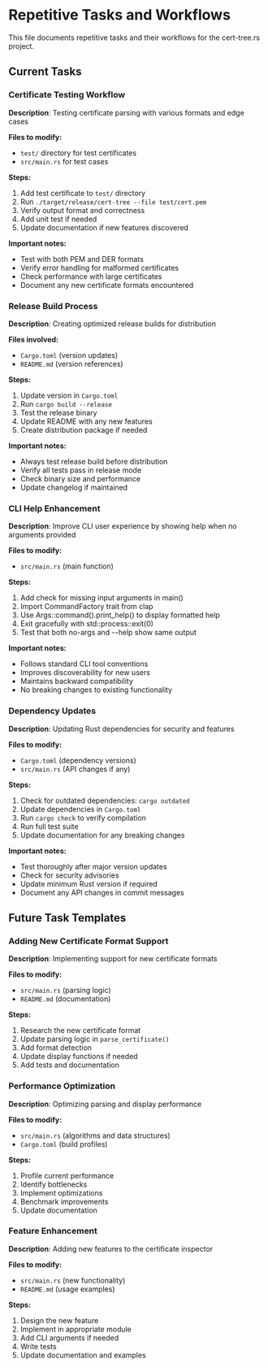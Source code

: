 # Repetitive Tasks and Workflows

This file documents repetitive tasks and their workflows for the cert-tree.rs project.

## Current Tasks

### Certificate Testing Workflow
**Description**: Testing certificate parsing with various formats and edge cases

**Files to modify:**
- `test/` directory for test certificates
- `src/main.rs` for test cases

**Steps:**
1. Add test certificate to `test/` directory
2. Run `./target/release/cert-tree --file test/cert.pem`
3. Verify output format and correctness
4. Add unit test if needed
5. Update documentation if new features discovered

**Important notes:**
- Test with both PEM and DER formats
- Verify error handling for malformed certificates
- Check performance with large certificates
- Document any new certificate formats encountered

### Release Build Process
**Description**: Creating optimized release builds for distribution

**Files involved:**
- `Cargo.toml` (version updates)
- `README.md` (version references)

**Steps:**
1. Update version in `Cargo.toml`
2. Run `cargo build --release`
3. Test the release binary
4. Update README with any new features
5. Create distribution package if needed

**Important notes:**
- Always test release build before distribution
- Verify all tests pass in release mode
- Check binary size and performance
- Update changelog if maintained

### CLI Help Enhancement
**Description**: Improve CLI user experience by showing help when no arguments provided

**Files to modify:**
- `src/main.rs` (main function)

**Steps:**
1. Add check for missing input arguments in main()
2. Import CommandFactory trait from clap
3. Use Args::command().print_help() to display formatted help
4. Exit gracefully with std::process::exit(0)
5. Test that both no-args and --help show same output

**Important notes:**
- Follows standard CLI tool conventions
- Improves discoverability for new users
- Maintains backward compatibility
- No breaking changes to existing functionality

### Dependency Updates
**Description**: Updating Rust dependencies for security and features

**Files to modify:**
- `Cargo.toml` (dependency versions)
- `src/main.rs` (API changes if any)

**Steps:**
1. Check for outdated dependencies: `cargo outdated`
2. Update dependencies in `Cargo.toml`
3. Run `cargo check` to verify compilation
4. Run full test suite
5. Update documentation for any breaking changes

**Important notes:**
- Test thoroughly after major version updates
- Check for security advisories
- Update minimum Rust version if required
- Document any API changes in commit messages

## Future Task Templates

### Adding New Certificate Format Support
**Description**: Implementing support for new certificate formats

**Files to modify:**
- `src/main.rs` (parsing logic)
- `README.md` (documentation)

**Steps:**
1. Research the new certificate format
2. Update parsing logic in `parse_certificate()`
3. Add format detection
4. Update display functions if needed
5. Add tests and documentation

### Performance Optimization
**Description**: Optimizing parsing and display performance

**Files to modify:**
- `src/main.rs` (algorithms and data structures)
- `Cargo.toml` (build profiles)

**Steps:**
1. Profile current performance
2. Identify bottlenecks
3. Implement optimizations
4. Benchmark improvements
5. Update documentation

### Feature Enhancement
**Description**: Adding new features to the certificate inspector

**Files to modify:**
- `src/main.rs` (new functionality)
- `README.md` (usage examples)

**Steps:**
1. Design the new feature
2. Implement in appropriate module
3. Add CLI arguments if needed
4. Write tests
5. Update documentation and examples